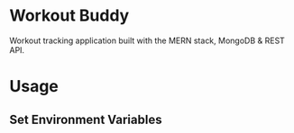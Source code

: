 # Workout Buddy
Workout tracking application built with the MERN stack, MongoDB & REST API.
# Usage
## Set Environment Variables
